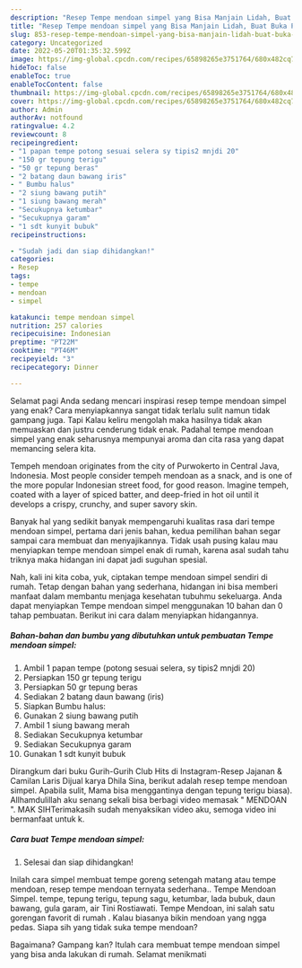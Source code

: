 ```yaml
---
description: "Resep Tempe mendoan simpel yang Bisa Manjain Lidah, Buat Buka Puasa Menggugah Selera"
title: "Resep Tempe mendoan simpel yang Bisa Manjain Lidah, Buat Buka Puasa Menggugah Selera"
slug: 853-resep-tempe-mendoan-simpel-yang-bisa-manjain-lidah-buat-buka-puasa-menggugah-selera
category: Uncategorized
date: 2022-05-20T01:35:32.599Z
image: https://img-global.cpcdn.com/recipes/65898265e3751764/680x482cq70/tempe-mendoan-simpel-foto-resep-utama.jpg
hideToc: false
enableToc: true
enableTocContent: false
thumbnail: https://img-global.cpcdn.com/recipes/65898265e3751764/680x482cq70/tempe-mendoan-simpel-foto-resep-utama.jpg
cover: https://img-global.cpcdn.com/recipes/65898265e3751764/680x482cq70/tempe-mendoan-simpel-foto-resep-utama.jpg
author: Admin
authorAv: notfound
ratingvalue: 4.2
reviewcount: 8
recipeingredient:
- "1 papan tempe potong sesuai selera sy tipis2 mnjdi 20"
- "150 gr tepung terigu"
- "50 gr tepung beras"
- "2 batang daun bawang iris"
- " Bumbu halus"
- "2 siung bawang putih"
- "1 siung bawang merah"
- "Secukupnya ketumbar"
- "Secukupnya garam"
- "1 sdt kunyit bubuk"
recipeinstructions:

- "Sudah jadi dan siap dihidangkan!"
categories:
- Resep
tags:
- tempe
- mendoan
- simpel

katakunci: tempe mendoan simpel 
nutrition: 257 calories
recipecuisine: Indonesian
preptime: "PT22M"
cooktime: "PT46M"
recipeyield: "3"
recipecategory: Dinner

---
```



Selamat pagi Anda sedang mencari inspirasi resep tempe mendoan simpel yang enak? Cara menyiapkannya sangat tidak terlalu sulit namun tidak gampang juga. Tapi Kalau keliru mengolah maka hasilnya tidak akan memuaskan dan justru cenderung tidak enak. Padahal tempe mendoan simpel yang enak seharusnya mempunyai aroma dan cita rasa yang dapat memancing selera kita.


Tempeh mendoan originates from the city of Purwokerto in Central Java, Indonesia. Most people consider tempeh mendoan as a snack, and is one of the more popular Indonesian street food, for good reason. Imagine tempeh, coated with a layer of spiced batter, and deep-fried in hot oil until it develops a crispy, crunchy, and super savory skin.

Banyak hal yang sedikit banyak mempengaruhi kualitas rasa dari tempe mendoan simpel, pertama dari jenis bahan, kedua pemilihan bahan segar sampai cara membuat dan menyajikannya. Tidak usah pusing kalau mau menyiapkan tempe mendoan simpel enak di rumah, karena asal sudah tahu triknya maka hidangan ini dapat jadi suguhan spesial.


Nah, kali ini kita coba, yuk, ciptakan tempe mendoan simpel sendiri di rumah. Tetap dengan bahan yang sederhana, hidangan ini bisa memberi manfaat dalam membantu menjaga kesehatan tubuhmu sekeluarga. Anda dapat menyiapkan Tempe mendoan simpel menggunakan 10 bahan dan 0 tahap pembuatan. Berikut ini cara dalam menyiapkan hidangannya.

<!--inarticleads1-->

##### Bahan-bahan dan bumbu yang dibutuhkan untuk pembuatan Tempe mendoan simpel:

1. Ambil 1 papan tempe (potong sesuai selera, sy tipis2 mnjdi 20)
1. Persiapkan 150 gr tepung terigu
1. Persiapkan 50 gr tepung beras
1. Sediakan 2 batang daun bawang (iris)
1. Siapkan  Bumbu halus:
1. Gunakan 2 siung bawang putih
1. Ambil 1 siung bawang merah
1. Sediakan Secukupnya ketumbar
1. Sediakan Secukupnya garam
1. Gunakan 1 sdt kunyit bubuk


Dirangkum dari buku Gurih-Gurih Club Hits di Instagram-Resep Jajanan &amp; Camilan Laris Dijual karya Dhila Sina, berikut adalah resep tempe mendoan simpel. Apabila sulit, Mama bisa menggantinya dengan tepung terigu biasa). Allhamdulillah aku senang sekali bisa berbagi video memasak &#34; MENDOAN &#34;. MAK SIHTerimakasih sudah menyaksikan video aku, semoga video ini bermanfaat untuk k. 

<!--inarticleads2-->

##### Cara buat Tempe mendoan simpel:


1. Selesai dan siap dihidangkan!

Inilah cara simpel membuat tempe goreng setengah matang atau tempe mendoan, resep tempe mendoan ternyata sederhana.. Tempe Mendoan Simpel. tempe, tepung terigu, tepung sagu, ketumbar, lada bubuk, daun bawang, gula garam, air Tini Rostiawati. Tempe Mendoan, ini salah satu gorengan favorit di rumah ️. Kalau biasanya bikin mendoan yang ngga pedas. Siapa sih yang tidak suka tempe mendoan? 

Bagaimana? Gampang kan? Itulah cara membuat tempe mendoan simpel yang bisa anda lakukan di rumah. Selamat menikmati
